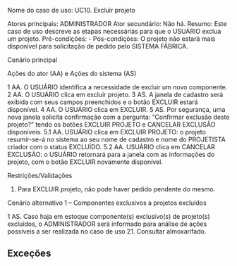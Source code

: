 Nome do caso de uso: UC10. Excluir projeto

Atores principais: ADMINISTRADOR
Ator secundário: Não há.
Resumo: Este caso de uso descreve as etapas necessárias para que o USUÁRIO exclua um projeto.
Pré-condições: -
Pós-condições: O projeto não estará mais disponível para solicitação de pedido pelo SISTEMA FÁBRICA.

Cenário principal

Ações do ator (AA) e Ações do sistema (AS)

1 AA. O USUÁRIO identifica a necessidade de excluir um novo componente.
2 AA. O USUÁRIO clica em excluir projeto.
3 AS. A janela de cadastro será exibida com seus campos preenchidos e o botão EXCLUIR estará disponível.
4 AA. O USUÁRIO clica em EXCLUIR.
5 AS. Por segurança, uma nova janela solicita confirmação com a pergunta: “Confirmar exclusão deste projeto?” tendo os botões EXCLUIR PROJETO e CANCELAR EXCLUSÃO disponíveis.
	5.1 AA. USUÁRIO clica em EXCLUIR PROJETO: o projeto resumir-se-á no sistema ao seu nome de cadastro e nome do PROJETISTA criador com o status EXCLUÍDO.
	5.2 AA. USUÁRIO clica em CANCELAR EXCLUSÃO: o USUÁRIO retornará para a janela com as informações do projeto, com o botão EXCLUIR novamente disponível.

Restrições/Validações

1. Para EXCLUIR projeto, não pode haver pedido pendente do mesmo.

Cenário alternativo 1 – Componentes exclusivos a projetos excluídos

1 AS. Caso haja em estoque componente(s) exclusivo(s) de projeto(s) excluídos, o ADMINISTRADOR será informado para análise de ações possíveis a ser realizada no caso de uso 21. Consultar almoxarifado.

Exceções
-
